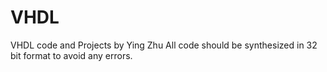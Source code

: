 # VHDL
VHDL code and Projects by Ying Zhu
All code should be synthesized in 32 bit format to avoid any errors.
